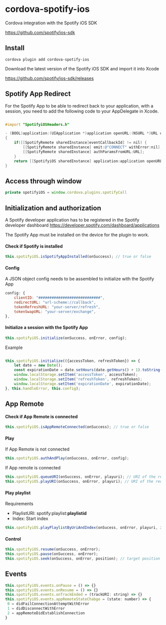# cordova-spotify-ios
Cordova integration with the Spotify iOS SDK

https://github.com/spotify/ios-sdk


## Install

```
cordova plugin add cordova-spotify-ios
```

Download the latest version of the Spotify iOS SDK and import it into Xcode

https://github.com/spotify/ios-sdk/releases


## Spotify App Redirect
For the Spotify App to be able to redirect back to your application, with a session, you need to add the following code to your AppDelegate in Xcode.

```objective-c

#import "SpotifyiOSHeaders.h"

- (BOOL)application:(UIApplication *)application openURL:(NSURL *)URL options:(NSDictionary<UIApplicationOpenURLOptionsKey, id> *)options
{
    if([[SpotifyRemote sharedInstance]eventCallbackId] != nil) {
        [[SpotifyRemote sharedInstance] emit:@"CONNECT" withError:nil];
        [[SpotifyRemote sharedInstance] authParamsFromURL:URL];
    }
    return [[SpotifyiOS sharedInstance] application:application openURL:URL options:options];
}
```


## Access through window
```javascript
private spotifyiOS = window.cordova.plugins.spotifyCall
```

## Initialization and authorization
A Spotify developer application has to be registered in the Spotify developer dashboard
https://developer.spotify.com/dashboard/applications

The Spotify App must be installed on the device for the plugin to work.

#### Check if Spotify is installed
```javascript
this.spotifyiOS.isSpotifyAppInstalled(onSuccess); // true or false
```

#### Config

A JSON object config needs to be assembled to initialize with the Spotify App

```javascript
config: {
    clientID: "############################",
    redirectURL: "url-scheme://callback",
    tokenRefreshURL: "your-server/refresh",
    tokenSwapURL: "your-server/exchange",
},
```

#### Initialize a session with the Spotify App
```javascript
this.spotifyiOS.initialize(onSuccess, onError, config);
```

Example
```javascript

this.spotifyiOS.initialize(({accessToken, refreshToken}) => {
    let date = new Date();
    const expirationDate = date.setHours(date.getHours() + 1).toString();
    window.localStorage.setItem('accessToken', accessToken);
    window.localStorage.setItem('refreshToken', refreshToken);
    window.localStorage.setItem('expirationDate', expirationDate);
}, this.handleError, this.config);
```


## App Remote

#### Check if App Remote is connected

```javascript
this.spotifyiOS.isAppRemoteConnected(onSuccess); // true or false
```

#### Play

If App Remote is not connected
```javascript
this.spotifyiOS.authAndPlay(onSuccess, onError, config);
```
If App remote is connected
```javascript
this.spotifyiOS.queueURI(onSuccess, onError, playuri); // URI of the requested track
this.spotifyiOS.playURI(onSuccess, onError, playuri); // URI of the requested track
```

#### Play playlist
Requirements
- PlaylistURI: spotify:playlist:**playlistid**
- Index: Start index
```javascript
this.spotifyiOS.playPlaylistByUriAndIndex(onSucess, onError, playuri, index);
```
#### Control
```javascript
this.spotifyiOS.resume(onSuccess, onError);
this.spotifyiOS.pause(onSuccess, onError);
this.spotifyiOS.seek(onSuccess, onError, position); // target position in milliseconds
```

## Events

```javascript
this.spotifyiOS.events.onPause = () => {}
this.spotifyiOS.events.onResume = () => {}
this.spotifyiOS.events.onTrackEnded = (trackURI: string) => {}
this.spotifyiOS.events.appRemoteStateChabge = (state: number) => {
 0 = didFailConnectionAttemptWithError  
 1 = didDisconnectWithError
 2 = appRemoteDidEstablishConnection    
}

```

